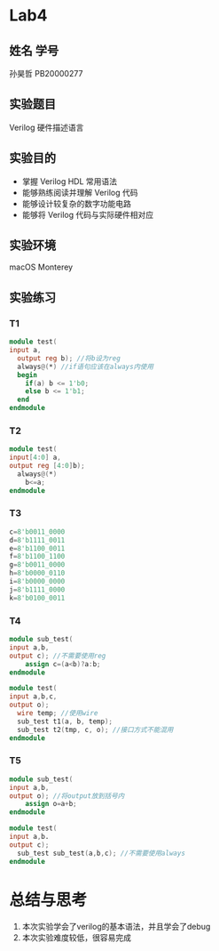 # Lab4

## 姓名 学号

孙昊哲 PB20000277

## 实验题目

Verilog 硬件描述语言

## 实验目的

* 掌握 Verilog HDL 常用语法
* 能够熟练阅读并理解 Verilog 代码
* 能够设计较复杂的数字功能电路
* 能够将 Verilog 代码与实际硬件相对应

## 实验环境

macOS Monterey

## 实验练习

### T1

```verilog
module test(
input a,
  output reg b); //将b设为reg
  always@(*) //if语句应该在always内使用
  begin
    if(a) b <= 1'b0;
    else b <= 1'b1; 
  end
endmodule
```

### T2

```verilog
module test(
input[4:0] a,
output reg [4:0]b);
  always@(*)
    b<=a;
endmodule
```

### T3

```verilog
c=8'b0011_0000
d=8'b1111_0011
e=8'b1100_0011
f=8'b1100_1100
g=8'b0011_0000
h=8'b0000_0110
i=8'b0000_0000
j=8'b1111_0000
k=8'b0100_0011
```

### T4

```verilog
module sub_test(
input a,b,
output c); //不需要使用reg
	assign c=(a<b)?a:b;
endmodule

module test(
input a,b,c,
output o);
  wire temp; //使用wire
  sub_test t1(a, b, temp);
  sub_test t2(tmp, c, o); //接口方式不能混用
endmodule
```

### T5

```verilog
module sub_test(
input a,b,
output o); //将output放到括号内
	assign o=a+b;
endmodule

module test(
input a,b.
output c);
  sub_test sub_test(a,b,c); //不需要使用always
endmodule
```

# 总结与思考

1. 本次实验学会了verilog的基本语法，并且学会了debug
2. 本次实验难度较低，很容易完成
